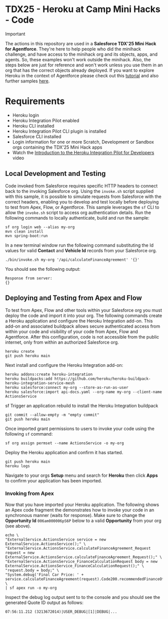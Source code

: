 # TDX25 - Heroku at Camp Mini Hacks - Code

> [!IMPORTANT]
> The actions in this repository are used in a **Salesforce TDX'25 Mini Hack for Agentforce**. They're here to help people who did the minihack challenge, and have access to the minihack org and its objects, apps, and agents. So, these examples won't work outside the minihack. Also, the steps below are just for reference and won't work unless you use them in an org that has the correct objects already deployed. If you want to explore Heroku in the context of Agentforce please check out this [tutorial](https://github.com/heroku-examples/heroku-agentforce-tutorial) and also further samples [here](https://github.com/heroku-examples/heroku-integration-patterns).

# Requirements
- Heroku login
- Heroku Integration Pilot enabled
- Heroku CLI installed
- Heroku Integration Pilot CLI plugin is installed
- Salesforce CLI installed
- Login information for one or more Scratch, Development or Sandbox orgs containing the TDX'25 Mini Hack apps
- Watch the [Introduction to the Heroku Integration Pilot for Developers](https://www.youtube.com/watch?v=T5kOGNuTCLE) video 

## Local Development and Testing

Code invoked from Salesforce requires specific HTTP headers to connect back to the invoking Salesforce org. Using the `invoke.sh` script supplied with this sample, it is possible to simulate requests from Salesforce with the correct headers, enabling you to develop and test locally before deploying to test from Apex, Flow, or Agentforce. This sample leverages the `sf` CLI to allow the `invoke.sh` script to access org authentication details. Run the following commands to locally authenticate, build and run the sample:

```
sf org login web --alias my-org
mvn clean install
mvn spring-boot:run
```

In a new terminal window run the following command substituting the Id values for valid **Contact** and **Vehicle Id** records from your Salesforce org.

```
./bin/invoke.sh my-org '/api/calculateFinanceAgreement' '{}'
```

You should see the following output:

```
Response from server:
{}
```

## Deploying and Testing from Apex and Flow

To test from Apex, Flow and other tools within your Salesforce org you must deploy the code and import it into your org. The following commands create a Heroku application and configure the Heroku Integration add-on. This add-on and associated buildpack allows secure authenticated access from within your code and visibility of your code from Apex, Flow and Agentforce. After this configuration, code is not accessible from the public internet, only from within an authorized Salesforce org.

```
heroku create
git push heroku main
```

Next install and configure the Heroku Integration add-on:

```
heroku addons:create heroku-integration
heroku buildpacks:add https://github.com/heroku/heroku-buildpack-heroku-integration-service-mesh
heroku salesforce:connect my-org --store-as-run-as-user
heroku salesforce:import api-docs.yaml --org-name my-org --client-name ActionsService
```
sf
Trigger an application rebuild to install the Heroku Integration buildpack

```
git commit --allow-empty -m "empty commit"
git push heroku main
```

Once imported grant permissions to users to invoke your code using the following `sf` command:

```
sf org assign permset --name ActionsService -o my-org
```

Deploy the Heroku application and confirm it has started.

```
git push heroku main
heroku logs
```

Navigate to your orgs **Setup** menu and search for **Heroku** then click **Apps** to confirm your application has been imported.

### Invoking from Apex

Now that you have imported your Heroku application. The following shows an Apex code fragment the demonstrates how to invoke your code in an synchronous manner (waits for response). Make sure to change the **Opportunity Id** `006am000006pS6P` below to a valid **Opportunity** from your org (see above).

```
echo \
"ExternalService.ActionsService service = new ExternalService.ActionsService();" \
"ExternalService.ActionsService.calculateFinanceAgreement_Request request = new ExternalService.ActionsService.calculateFinanceAgreement_Request();" \
"ExternalService.ActionsService_FinanceCalculationRequest body = new ExternalService.ActionsService_FinanceCalculationRequest();" \
"request.body = body;" \
"System.debug('Final Car Price: ' + service.calculateFinanceAgreement(request).Code200.recommendedFinanceOffer.finalCarPrice);" \
| sf apex run -o my-org
```

Inspect the debug log output sent to to the console and you should see the generated Quote ID output as follows:

```
07:56:11.212 (3213672014)|USER_DEBUG|[1]|DEBUG|...
```

